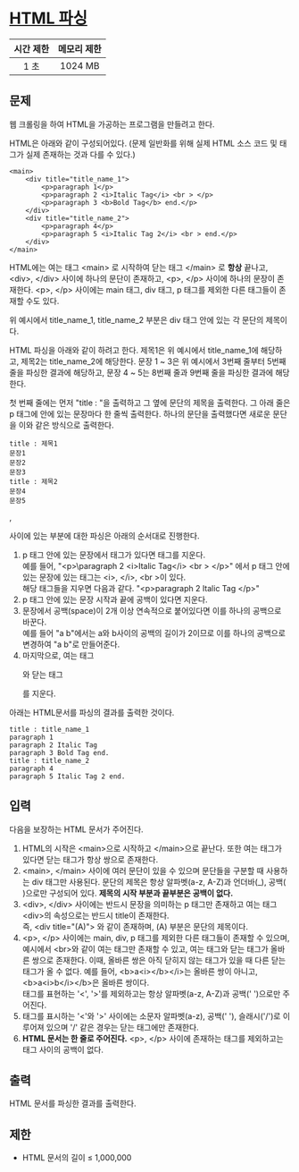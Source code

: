 # [HTML 파싱](https://www.acmicpc.net/problem/22859)

| 시간 제한 | 메모리 제한 |
| :-------: | :---------: |
| 1 초      | 1024 MB     |

## 문제

웹 크롤링을 하여 HTML을 가공하는 프로그램을 만들려고 한다. 

HTML은 아래와 같이 구성되어있다. (문제 일반화를 위해 실제 HTML 소스 코드 및 태그가 실제 존재하는 것과 다를 수 있다.)

```text
<main>
    <div title="title_name_1">
        <p>paragraph 1</p>
        <p>paragraph 2 <i>Italic Tag</i> <br > </p>
        <p>paragraph 3 <b>Bold Tag</b> end.</p>
    </div>
    <div title="title_name_2">
        <p>paragraph 4</p>
        <p>paragraph 5 <i>Italic Tag 2</i> <br > end.</p>
    </div>
</main>
```

HTML에는 여는 태그 \<main\> 로 시작하여 닫는 태그 \</main\> 로 **항상** 끝나고, \<div\>, \</div\> 사이에 하나의 문단이 존재하고, \<p\>, \</p\> 사이에 하나의 문장이 존재한다. \<p\>, \</p\> 사이에는 main 태그, div 태그, p 태그를 제외한 다른 태그들이 존재할 수도 있다. 

위 예시에서 title\_name\_1, title\_name\_2 부분은 div 태그 안에 있는 각 문단의 제목이다.

HTML 파싱을 아래와 같이 하려고 한다.
제목1은 위 예시에서 title\_name\_1에 해당하고, 제목2는 title\_name\_2에 해당한다. 문장 1 ~ 3은 위 예시에서 3번째 줄부터 5번째 줄을 파싱한 결과에 해당하고, 문장 4 ~ 5는 8번째 줄과 9번째 줄을 파싱한 결과에 해당한다.

첫 번째 줄에는 먼저 "title : "을 출력하고 그 옆에 문단의 제목을 출력한다. 그 아래 줄은 p 태그에 안에 있는 문장마다 한 줄씩 출력한다. 하나의 문단을 출력했다면 새로운 문단을 이와 같은 방식으로 출력한다.

```text
title : 제목1
문장1
문장2
문장3
title : 제목2
문장4
문장5
```

<p>, </p> 사이에 있는 부분에 대한 파싱은 아래의 순서대로 진행한다.

1.  p 태그 안에 있는 문장에서 태그가 있다면 태그를 지운다.  
    예를 들어, "\<p>\paragraph 2 \<i\>Italic Tag\</i\> \<br \> \</p\>" 에서 p 태그 안에 있는 문장에 있는 태그는 \<i\>, \</i\>, \<br \>이 있다.  
    해당 태그들을 지우면 다음과 같다. "\<p\>paragraph 2 Italic Tag  \</p\>"
2.  p 태그 안에 있는 문장 시작과 끝에 공백이 있다면 지운다.
3.  문장에서 공백(space)이 2개 이상 연속적으로 붙어있다면 이를 하나의 공백으로 바꾼다.  
    예를 들어 "a  b"에서는 a와 b사이의 공백의 길이가 2이므로 이를 하나의 공백으로 변경하여 "a b"로 만들어준다.
4.  마지막으로, 여는 태그 <p>와 닫는 태그 </p>를 지운다.

아래는 HTML문서를 파싱의 결과를 출력한 것이다.

```text
title : title_name_1
paragraph 1
paragraph 2 Italic Tag
paragraph 3 Bold Tag end.
title : title_name_2
paragraph 4
paragraph 5 Italic Tag 2 end.
```


## 입력

다음을 보장하는 HTML 문서가 주어진다.

1.  HTML의 시작은 \<main\>으로 시작하고 \</main\>으로 끝난다. 또한 여는 태그가 있다면 닫는 태그가 항상 쌍으로 존재한다.
2.  \<main\>, \</main\> 사이에 여러 문단이 있을 수 있으며 문단들을 구분할 때 사용하는 div 태그만 사용된다. 문단의 제목은 항상 알파벳(a-z, A-Z)과 언더바(\_), 공백( )으로만 구성되어 있다. **제목의 시작 부분과 끝부분은 공백이 없다.**
3.  \<div\>, \</div\> 사이에는 반드시 문장을 의미하는 p 태그만 존재하고 여는 태그 \<div\>의 속성으로는 반드시 title이 존재한다.  
    즉, \<div title="(A)"\> 와 같이 존재하며, (A) 부분은 문단의 제목이다.
4.  \<p\>, \</p\> 사이에는 main, div, p 태그를 제외한 다른 태그들이 존재할 수 있으며, 예시에서 \<br\>와 같이 여는 태그만 존재할 수 있고, 여는 태그와 닫는 태그가 올바른 쌍으로 존재한다. 이때, 올바른 쌍은 아직 닫히지 않는 태그가 있을 때 다른 닫는 태그가 올 수 없다. 예를 들어, \<b\>a\<i\>\</b\>\</i\>는 올바른 쌍이 아니고, \<b\>a\<i\>b\</i\>\</b\>은 올바른 쌍이다.  
    태그를 표현하는 '\<', '\>'를 제외하고는 항상 알파벳(a-z, A-Z)과 공백(' ')으로만 주어진다.
5.  태그를 표시하는 '\<'와 '\>' 사이에는 소문자 알파벳(a-z), 공백(' '), 슬래시('/')로 이루어져 있으며 '/' 같은 경우는 닫는 태그에만 존재한다.
6.  **HTML 문서는 한 줄로 주어진다.** \<p\>, \</p\> 사이에 존재하는 태그를 제외하고는 태그 사이의 공백이 없다.


## 출력

HTML 문서를 파싱한 결과를 출력한다.


## 제한

* HTML 문서의 길이 ≤ 1,000,000


